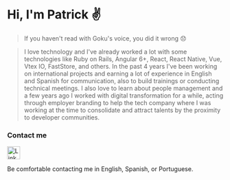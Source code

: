 # Hi, I'm Patrick ✌️
> If you haven't read with Goku's voice, you did it wrong 😞

>  I love technology and I've already worked a lot with some technologies like Ruby on Rails, Angular 6+, React, React Native, Vue, Vtex IO, FastStore, and others.
>  In the past 4 years I've been working on international projects and earning a lot of experience in English and Spanish for communication, also to build trainings or conducting technical meetings.
>  I also love to learn about people management and a few years ago I worked with digital transformation for a while, acting through employer branding to help the tech company where I was working at the time to consolidate and attract talents by the proximity to developer communities.

### Contact me
<a href="https://www.linkedin.com/in/patrickandrade1/" target="_blank">
<img src="https://i.stack.imgur.com/gVE0j.png" alt="LinkedIn - Patrick Andrade" style="height: 30px !important;">
</a>

Be comfortable contacting me in English, Spanish, or Portuguese.
